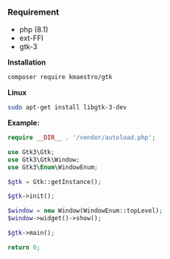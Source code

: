 ### Requirement

- php (8.1)
- ext-FFI
- gtk-3

**Installation**

```bash
composer require kmaestro/gtk
```

**Linux**
```bash
sudo apt-get install libgtk-3-dev
```

**Example:**

```php
require __DIR__ . '/vendor/autoload.php';

use Gtk3\Gtk;
use Gtk3\Gtk\Window;
use Gtk3\Enum\WindowEnum;

$gtk = Gtk::getInstance();

$gtk->init();

$window = new Window(WindowEnum::topLevel);
$window->widget()->show();

$gtk->main();

return 0;
```